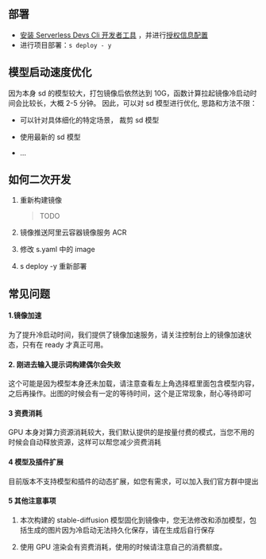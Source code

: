 ## 部署

- [安装 Serverless Devs Cli 开发者工具](https://www.serverless-devs.com/serverless-devs/install) ，并进行[授权信息配置](https://docs.serverless-devs.com/fc/config)
- 进行项目部署：`s deploy - y`

## 模型启动速度优化

因为本身 sd 的模型较大，打包镜像后依然达到 10G，函数计算拉起镜像冷启动时间会比较长，大概 2-5 分钟。 因此，可以对 sd 模型进行优化, 思路和方法不限：

- 可以针对具体细化的特定场景， 裁剪 sd 模型

- 使用最新的 sd 模型

- ...

## 如何二次开发

1. 重新构建镜像

   > TODO

2. 镜像推送阿里云容器镜像服务 ACR

3. 修改 s.yaml 中的 image

4. s deploy -y 重新部署

## 常见问题

#### 1.镜像加速

为了提升冷启动时间，我们提供了镜像加速服务，请关注控制台上的镜像加速状态，只有在 ready 才真正可用。

#### 2. 刚进去输入提示词构建偶尔会失败

这个可能是因为模型本身还未加载，请注意查看左上角选择框里面包含模型内容，之后再操作。出图的时候会有一定的等待时间，这个是正常现象，耐心等待即可

#### 3 资费消耗

GPU 本身对算力资源消耗较大，我们默认提供的是按量付费的模式，当您不用的时候会自动释放资源，这样可以帮您减少资费消耗

#### 4 模型及插件扩展

目前版本不支持模型和插件的动态扩展，如您有需求，可以加入我们官方群中提出

#### 5 其他注意事项

1. 本次构建的 stable-diffusion 模型固化到镜像中，您无法修改和添加模型，包括生成的图片因为冷启动无法持久化保存，请在生成后自行保存

2. 使用 GPU 渲染会有资费消耗，使用的时候请注意自己的消费额度。
